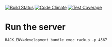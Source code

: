 [![Build Status](https://travis-ci.org/mumuki/mumuki-junit-server.svg?branch=master)](https://travis-ci.org/mumuki/mumuki-junit-server)
[![Code Climate](https://codeclimate.com/github/mumuki/mumuki-junit-server/badges/gpa.svg)](https://codeclimate.com/github/mumuki/mumuki-junit-server)
[![Test Coverage](https://codeclimate.com/github/mumuki/mumuki-junit-server/badges/coverage.svg)](https://codeclimate.com/github/mumuki/mumuki-junit-server)

# Run the server

```
RACK_ENV=development bundle exec rackup -p 4567
```



